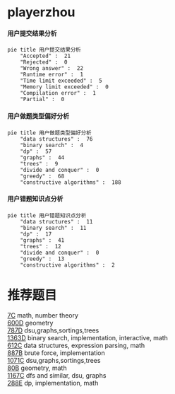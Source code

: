 # playerzhou

<!-- tabs:start -->



#### **用户提交结果分析**

```mermaid
pie title 用户提交结果分析
    "Accepted" :  21
    "Rejected" :  0
    "Wrong answer" :  22
    "Runtime error" :  1
    "Time limit exceeded" :  5
    "Memory limit exceeded" :  0
    "Compilation error" :  1
    "Partial" :  0
```

#### **用户做题类型偏好分析**

```mermaid
pie title 用户做题类型偏好分析
    "data structures" :  76
    "binary search" :  4
    "dp" :  57
    "graphs" :  44
    "trees" :  9
    "divide and conquer" :  0
    "greedy" :  68
    "constructive algorithms" :  188
```
#### **用户错题知识点分析**

```mermaid
pie title 用户错题知识点分析
    "data structures" :  11
    "binary search" :  11
    "dp" :  17
    "graphs" :  41
    "trees" :  12
    "divide and conquer" :  0
    "greedy" :  13
    "constructive algorithms" :  2
```



<!-- tabs:end -->
# 推荐题目
[7C](https://codeforces.com/contest/7/problem/C)		math,
                        number theory		  
[600D](https://codeforces.com/contest/600/problem/D)		geometry		  
[787D](https://codeforces.com/contest/787/problem/D)		dsu,graphs,sortings,trees		  
[1363D](https://codeforces.com/contest/1363/problem/D)		binary search,
                        implementation,
                        interactive,
                        math		  
[612C](https://codeforces.com/contest/612/problem/C)		data structures,
                        expression parsing,
                        math		  
[887B](https://codeforces.com/contest/887/problem/B)		brute force,
                        implementation		  
[1071C](https://codeforces.com/contest/1071/problem/C)		dsu,graphs,sortings,trees		  
[80B](https://codeforces.com/contest/80/problem/B)		geometry,
                        math		  
[1167C](https://codeforces.com/contest/1167/problem/C)		dfs and similar,
                        dsu,
                        graphs		  
[288E](https://codeforces.com/contest/288/problem/E)		dp,
                        implementation,
                        math		  
